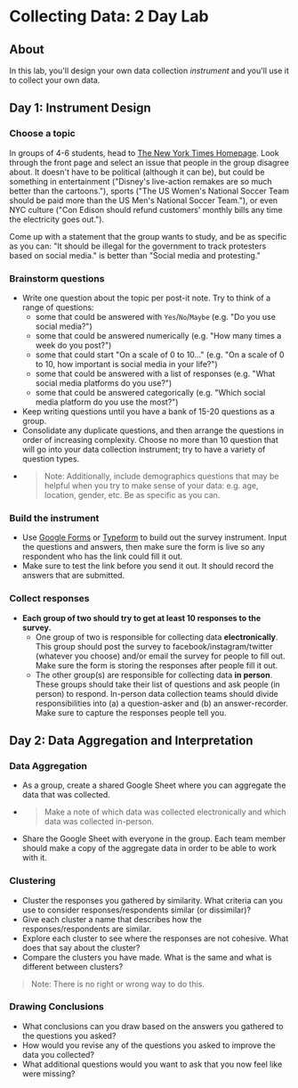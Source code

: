 # Collecting Data: 2 Day Lab

## About

In this lab, you'll design your own data collection _instrument_ and you'll use it to collect your own data.

## Day 1: Instrument Design

### Choose a topic

In groups of 4-6 students, head to [The New York Times Homepage](https://nytimes.com). Look through the front page and select an issue that people in the group disagree about. It doesn't have to be political (although it can be), but could be something in entertainment ("Disney's live-action remakes are so much better than the cartoons."), sports ("The US Women's National Soccer Team should be paid more than the US Men's National Soccer Team."), or even NYC culture ("Con Edison should refund customers' monthly bills any time the electricity goes out.").

Come up with a statement that the group wants to study, and be as specific as you can: "It should be illegal for the government to track protesters based on social media." is better than "Social media and protesting."

### Brainstorm questions

- Write one question about the topic per post-it note. Try to think of a range of questions:
	- some that could be answered with `Yes`/`No`/`Maybe` (e.g. "Do you use social media?")
	- some that could be answered numerically (e.g. "How many times a week do you post?")
	- some that could start "On a scale of 0 to 10..." (e.g. "On a scale of 0 to 10, how important is social media in your life?")
	- some that could be answered with a list of responses (e.g. "What social media platforms do you use?")
	- some that could be answered categorically (e.g. "Which social media platform do you use the most?")
- Keep writing questions until you have a bank of 15-20 questions as a group.
- Consolidate any duplicate questions, and then arrange the questions in order of increasing complexity. Choose no more than 10 question that will go into your data collection instrument; try to have a variety of question types.
- > Note: Additionally, include demographics questions that may be helpful when you try to make sense of your data: e.g. age, location, gender, etc. Be as specific as you can.

### Build the instrument

- Use [Google Forms](https://docs.google.com/forms) or [Typeform](https://www.typeform.com/) to build out the survey instrument. Input the questions and answers, then make sure the form is live so any respondent who has the link could fill it out.
- Make sure to test the link before you send it out. It should record the answers that are submitted.

### Collect responses

- **Each group of two should try to get at least 10 responses to the survey.**
	- One group of two is responsible for collecting data **electronically**. This group should post the survey to facebook/instagram/twitter (whatever you choose) and/or email the survey for people to fill out. Make sure the form is storing the responses after people fill it out.
	- The other group(s) are responsible for collecting data **in person**. These groups should take their list of questions and ask people (in person) to respond. In-person data collection teams should divide responsibilities into (a) a question-asker and (b) an answer-recorder. Make sure to capture the responses people tell you.

## Day 2: Data Aggregation and Interpretation

### Data Aggregation

- As a group, create a shared Google Sheet where you can aggregate the data that was collected.
- > Make a note of which data was collected electronically and which data was collected in-person.
- Share the Google Sheet with everyone in the group. Each team member should make a copy of the aggregate data in order to be able to work with it.

### Clustering

- Cluster the responses you gathered by similarity. What criteria can you use to consider responses/respondents similar (or dissimilar)?
- Give each cluster a name that describes how the responses/respondents are similar.
- Explore each cluster to see where the responses are not cohesive. What does that say about the cluster?
- Compare the clusters you have made. What is the same and what is different between clusters?

> Note: There is no right or wrong way to do this.

### Drawing Conclusions

- What conclusions can you draw based on the answers you gathered to the questions you asked?
- How would you revise any of the questions you asked to improve the data you collected?
- What additional questions would you want to ask that you now feel like were missing?


